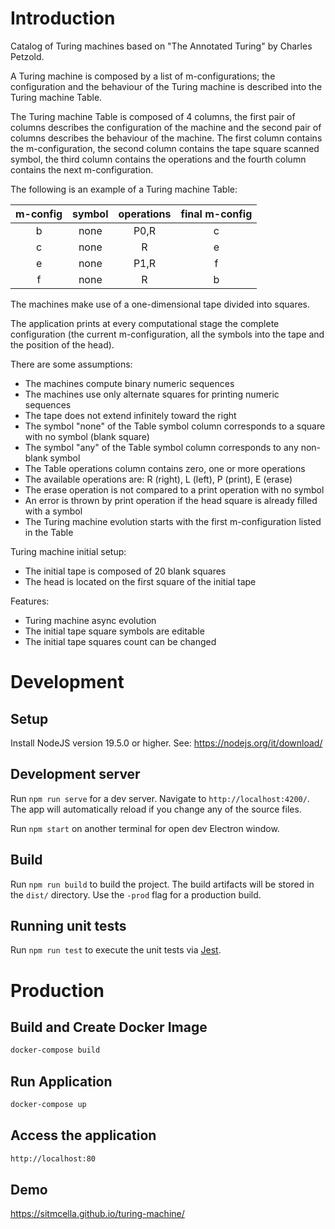 # Introduction

Catalog of Turing machines based on "The Annotated Turing" by Charles Petzold.

A Turing machine is composed by a list of m-configurations; the configuration and the behaviour of the Turing machine is described into the Turing machine Table.

The Turing machine Table is composed of 4 columns, the first pair of columns describes the configuration of the machine and the second pair of columns describes the behaviour of the machine.
The first column contains the m-configuration, the second column contains the tape square scanned symbol, the third column contains the operations and the fourth column contains the next m-configuration.

The following is an example of a Turing machine Table:

| m-config | symbol | operations | final m-config |
| :------: | :----: | :--------: | :------------: |
|    b     |  none  |    P0,R    |       c        |
|    c     |  none  |     R      |       e        |
|    e     |  none  |    P1,R    |       f        |
|    f     |  none  |     R      |       b        |

The machines make use of a one-dimensional tape divided into squares.

The application prints at every computational stage the complete configuration (the current m-configuration, all the symbols into the tape and the position of the head).

There are some assumptions:

- The machines compute binary numeric sequences
- The machines use only alternate squares for printing numeric sequences
- The tape does not extend infinitely toward the right
- The symbol "none" of the Table symbol column corresponds to a square with no symbol (blank square)
- The symbol "any" of the Table symbol column corresponds to any non-blank symbol
- The Table operations column contains zero, one or more operations
- The available operations are: R (right), L (left), P (print), E (erase)
- The erase operation is not compared to a print operation with no symbol
- An error is thrown by print operation if the head square is already filled with a symbol
- The Turing machine evolution starts with the first m-configuration listed in the Table

Turing machine initial setup:

- The initial tape is composed of 20 blank squares
- The head is located on the first square of the initial tape

Features:

- Turing machine async evolution
- The initial tape square symbols are editable
- The initial tape squares count can be changed

# Development

## Setup

Install NodeJS version 19.5.0 or higher. See: https://nodejs.org/it/download/

## Development server

Run `npm run serve` for a dev server. Navigate to `http://localhost:4200/`.
The app will automatically reload if you change any of the source files.

Run `npm start` on another terminal for open dev Electron window.

## Build

Run `npm run build` to build the project. The build artifacts will be stored in the `dist/` directory. Use the `-prod` flag for a production build.

## Running unit tests

Run `npm run test` to execute the unit tests via [Jest](https://jestjs.io/docs/testing-frameworks).

# Production

## Build and Create Docker Image

```sh
docker-compose build
```

## Run Application

```sh
docker-compose up
```

## Access the application

```sh
http://localhost:80
```

## Demo

https://sitmcella.github.io/turing-machine/

